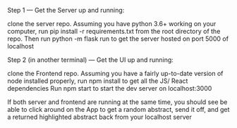 Step 1 — Get the Server up and running:

  clone the server repo.
  Assuming you have python 3.6+ working on your computer, run pip install -r requirements.txt from the root directory of the repo.
  Then run python -m flask run to get the server hosted on port 5000 of localhost

Step 2 (in another terminal) — Get the UI up and running:

  clone the Frontend repo.
  Assuming you have a fairly up-to-date version of node installed properly, run npm install to get all the JS/ React dependencies
  Run npm start to start the dev server on localhost:3000

If both server and frontend are running at the same time, you should see be able to click around on the App to get a random abstract, send it off, and get a returned highlighted abstract back from your localhost server
